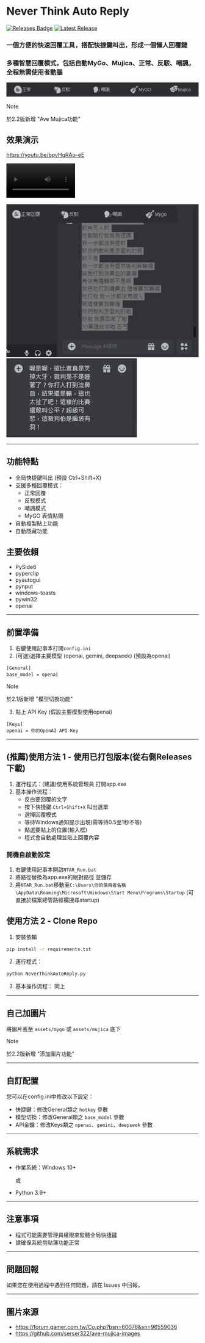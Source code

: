 # Never Think Auto Reply

[![Releases Badge](https://img.shields.io/github/downloads/RyuuMeow/NeverThinkAutoReply/total)](https://github.com/RyuuMeow/NeverThinkAutoReply/releases)
[![Latest Release](https://img.shields.io/github/v/release/RyuuMeow/NeverThinkAutoReply)](https://github.com/RyuuMeow/NeverThinkAutoReply/releases/latest)

### 一個方便的快速回覆工具，搭配快捷鍵叫出，形成一個懶人回覆鏈
### 多種智慧回覆模式，包括自動MyGo、Mujica、正常、反駁、嘲諷，全程無需使用者動腦

![](assets/demo/img1.png)

> [!NOTE]
> 於2.2版新增 "Ave Mujica功能"

## 效果演示

https://youtu.be/bpvHgRAo-eE

[<video src='https://youtu.be/bpvHgRAo-eE' width=180/>](https://github.com/user-attachments/assets/d1a4e4d6-97b6-4c94-88d1-bd722eef82a0)

![](assets/demo/img2.png)
![](assets/demo/img3.png)

---

## 功能特點

- 全局快捷鍵叫出 (預設 Ctrl+Shift+X)
- 支援多種回覆模式：
  - 正常回覆
  - 反駁模式
  - 嘲諷模式
  - MyGO 表情貼圖
- 自動複製貼上功能
- 自動隱藏功能

## 主要依賴

- PySide6
- pyperclip
- pyautogui
- pynput
- windows-toasts
- pywin32
- openai

---

## 前置準備

1. 右鍵使用記事本打開`config.ini`
2. (可選)選擇主要模型 (openai, gemini, deepseek) (預設為openai)
```bash
[General]
base_model = openai
```
> [!NOTE]
> 於2.1版新增 "模型切換功能"

3. 貼上 API Key (假設主要模型使用openai)
```bash
[Keys]
openai = 你的OpenAI API Key
```

---

## (推薦)使用方法 1 - 使用已打包版本(從右側Releases下載)

1. 運行程式：(建議)使用系統管理員 打開app.exe
2. 基本操作流程：
   - 反白要回覆的文字
   - 按下快捷鍵 `Ctrl+Shift+X` 叫出選單
   - 選擇回覆模式
   - 等待Windows通知提示出現(需等待0.5至1秒不等)
   - 點選要貼上的位置(輸入框)
   - 程式會自動處理並貼上回覆內容

### 開機自啟動設定
1. 右鍵使用記事本開啟`NTAR_Run.bat`
2. 將路徑替換為app.exe的絕對路徑 並儲存
3. 將`NTAR_Run.bat`移動至`C:\Users\你的使用者名稱\AppData\Roaming\Microsoft\Windows\Start Menu\Programs\Startup`
   (可直接於檔案總管路經欄搜尋startup)

## 使用方法 2 - Clone Repo

1. 安裝依賴

```bash
pip install -r requirements.txt
```

2. 運行程式：

```bash
python NeverThinkAutoReply.py
```

3. 基本操作流程： 同上

---

## 自己加圖片

將圖片丟至 `assets/mygo` 或 `assets/mujica` 底下

> [!NOTE]
> 於2.2版新增 "添加圖片功能"

---

## 自訂配置

您可以在config.ini中修改以下設定：

- 快捷鍵：修改General類之 `hotkey` 參數
- 模型切換：修改General類之 `base_model` 參數
- API金鑰：修改Keys類之 `openai`、`gemini`、`deepseek` 參數

---

## 系統需求

- 作業系統：Windows 10+

  或

- Python 3.9+

---

## 注意事項

- 程式可能需要管理員權限來監聽全局快捷鍵
- 請確保系統剪貼簿功能正常

---

## 問題回報

如果您在使用過程中遇到任何問題，請在 Issues 中回報。

---

## 圖片來源

- https://forum.gamer.com.tw/Co.php?bsn=60076&sn=96559036
- https://github.com/serser322/ave-mujica-images